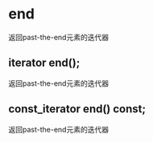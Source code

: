 # end
返回past-the-end元素的迭代器


## iterator end();
返回past-the-end元素的迭代器

## const_iterator end() const;
返回past-the-end元素的迭代器